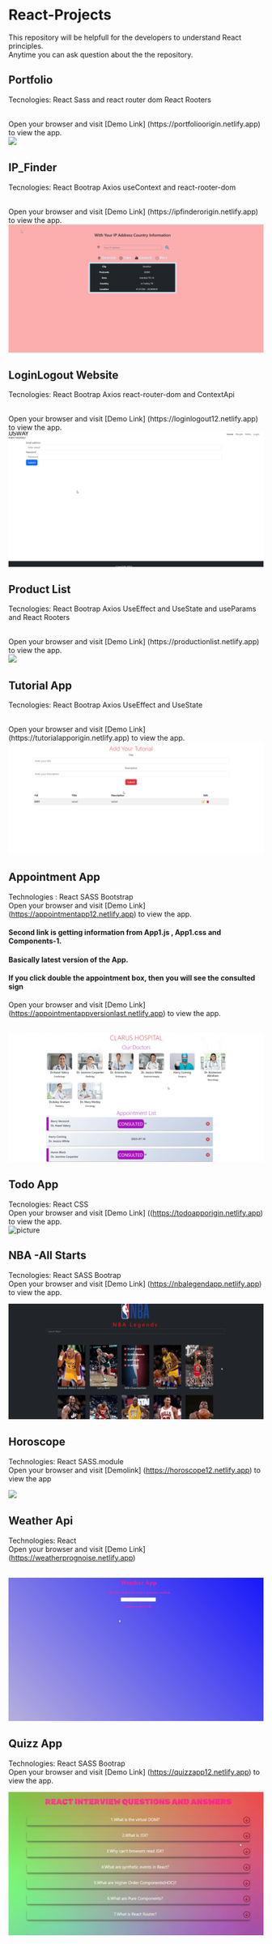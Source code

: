 # React-Projects
This repository will be helpfull for the  developers to understand React principles.
<br/>
Anytime you can ask question about the the repository.




## Portfolio
Tecnologies: React  Sass and react router dom
 React Rooters

<br/>
Open your browser and visit [Demo Link] (https://portfolioorigin.netlify.app) to view the app.
<br/>

<img src="./portfolio/portfolio.gif"/>


## IP_Finder
Tecnologies: React  Bootrap Axios 
useContext and  react-rooter-dom

<br/>
Open your browser and visit [Demo Link] (https://ipfinderorigin.netlify.app) to view the app.
<br/>

<img src="./IP_Finder/ip.gif"/>




## LoginLogout Website
Tecnologies: React  Bootrap Axios 
react-router-dom   and ContextApi

<br/>
Open your browser and visit [Demo Link] (https://loginlogout12.netlify.app) to view the app.
<br/>

<img src="./Router-Context/Router/router.gif"/>

## Product List
Tecnologies: React  Bootrap Axios 
UseEffect and UseState and useParams and React Rooters

<br/>
Open your browser and visit [Demo Link] (https://productionlist.netlify.app) to view the app.
<br/>

<img src="./productList/product(1).gif"/>



## Tutorial App
Tecnologies: React  Bootrap Axios 
UseEffect and UseState

<br/>
Open your browser and visit [Demo Link] (https://tutorialapporigin.netlify.app) to view the app.
<br/>

<img src="./tutorialApp/tutorial.gif"/>




## Appointment App
Technologies : React SASS Bootstrap
<br/>
Open your browser and visit [Demo Link] (https://appointmentapp12.netlify.app) to view the app.
#### Second link is getting information from App1.js , App1.css and Components-1.
#### Basically latest version of the App.
####  If you click double the appointment box, then you will see the consulted sign
Open your browser and visit [Demo Link] (https://appointmentappversionlast.netlify.app) to view the app.


 <br/>

 <img src="./AppointmentApp/apps.gif"/>

## Todo App
Tecnologies: React CSS
<br/>
Open your browser and visit [Demo Link] ((https://todoapporigin.netlify.app) to view the app.
<br/>
<img src="./toDoApp/todoPicture.gif" alt="picture">

## NBA -All Starts
Tecnologies: React SASS Bootrap
<br/>
Open your browser and visit [Demo Link] (https://nbalegendapp.netlify.app) to view the app.
 <br/>

 <img src="./NBAlegendsApp/nba.gif"/>

## Horoscope
Technologies: React SASS.module 
<br/>
Open your browser and visit [Demolink] (https://horoscope12.netlify.app) to view the app
 <br/>

 <img src="./horoscope/horoscope.gif"/>


## Weather Api

Technologies: React 
<br/>
 Open your browser and visit  [Demo Link] (https://weatherprognoise.netlify.app)

 <br/>

 <img src="./WeatherApi/weatherGif.gif"/>

## Quizz App
Technologies: React SASS Bootrap
<br/>
Open your browser and visit [Demo Link] (https://quizzapp12.netlify.app) to view the app.
<br/>

<img src="./QuizzApp/quiizApp.gif"/>

